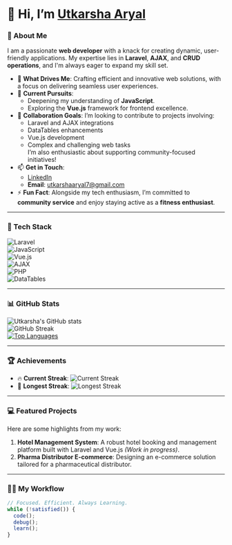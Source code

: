 # 👋 Hi, I’m [Utkarsha Aryal](https://www.linkedin.com/in/utkarsha-aryal-ba22651a6)  

### 🚀 About Me  
I am a passionate **web developer** with a knack for creating dynamic, user-friendly applications. My expertise lies in **Laravel**, **AJAX**, and **CRUD operations**, and I'm always eager to expand my skill set.  

- 👀 **What Drives Me**: Crafting efficient and innovative web solutions, with a focus on delivering seamless user experiences.  
- 🌱 **Current Pursuits**:  
  - Deepening my understanding of **JavaScript**.  
  - Exploring the **Vue.js** framework for frontend excellence.  
- 💞️ **Collaboration Goals**: I’m looking to contribute to projects involving:  
  - Laravel and AJAX integrations  
  - DataTables enhancements  
  - Vue.js development  
  - Complex and challenging web tasks  
  I’m also enthusiastic about supporting community-focused initiatives!  
- 📫 **Get in Touch**:  
  - [LinkedIn](https://www.linkedin.com/in/utkarsha-aryal-ba22651a6)  
  - **Email**: utkarshaaryal7@gmail.com  
- ⚡ **Fun Fact**: Alongside my tech enthusiasm, I’m committed to **community service** and enjoy staying active as a **fitness enthusiast**.  

---

### 🔧 Tech Stack  
![Laravel](https://img.shields.io/badge/Laravel-%23FF2D20.svg?style=flat&logo=laravel&logoColor=white)  
![JavaScript](https://img.shields.io/badge/JavaScript-%23F7DF1E.svg?style=flat&logo=javascript&logoColor=black)  
![Vue.js](https://img.shields.io/badge/Vue.js-%234FC08D.svg?style=flat&logo=vue.js&logoColor=white)  
![AJAX](https://img.shields.io/badge/AJAX-%230076D6.svg?style=flat&logo=javascript&logoColor=white)  
![PHP](https://img.shields.io/badge/PHP-%23777BB4.svg?style=flat&logo=php&logoColor=white)  
![DataTables](https://img.shields.io/badge/DataTables-%23007ACC.svg?style=flat&logo=javascript&logoColor=white)  

---

### 📊 GitHub Stats  
![Utkarsha's GitHub stats](https://github-readme-stats.vercel.app/api?username=Utkarsha-Aryal&show_icons=true&theme=radical)  
![GitHub Streak](https://github-readme-streak-stats.herokuapp.com/?user=Utkarsha-Aryal&theme=radical&date_format=M%20j%5B%2C%20Y%5D)  
[![Top Languages](https://github-readme-stats.vercel.app/api/top-langs/?username=Utkarsha-Aryal&layout=compact&theme=radical)](https://github.com/anuraghazra/github-readme-stats)  

---

### 🏆 Achievements  
- 🔥 **Current Streak**: ![Current Streak](https://github-readme-streak-stats.herokuapp.com?user=Utkarsha-Aryal&theme=radical)  
- 🌟 **Longest Streak**: ![Longest Streak](https://github-readme-streak-stats.herokuapp.com?user=Utkarsha-Aryal&theme=radical&date_format=M%20j%5B%2C%20Y%5D)  

---

### 💻 Featured Projects  
Here are some highlights from my work:  

1. **Hotel Management System**: A robust hotel booking and management platform built with Laravel and Vue.js *(Work in progress)*.  
2. **Pharma Distributor E-commerce**: Designing an e-commerce solution tailored for a pharmaceutical distributor.  

---

### 🧑‍💻 My Workflow  
```javascript
// Focused. Efficient. Always Learning.
while (!satisfied()) {
  code();
  debug();
  learn();
}
